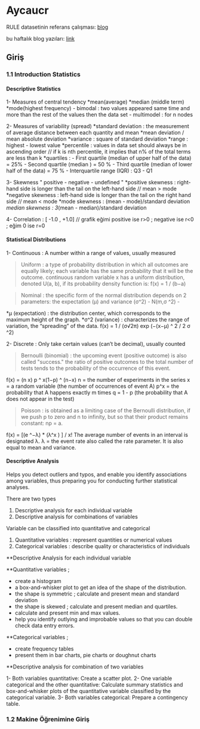 # Aycaucr

RULE datasetinin referans çalışması: [blog](https://rrighart.github.io/Gatu/)

bu haftalık blog yazıları: [link](https://hackernoon.com/@karimcmahon)

## Giriş

### 1.1 Introduction Statistics

#### Descriptive Statistics

1- Measures of central tendency
  *mean(average)
  *median (middle term)
  *mode(highest frequency)
    - bimodal : two values appeared same time and more than the rest of the values then the data set
    - multimodel : for n nodes

2- Measures of variability (spread)
  *standard deviation : the measurement of average distance between each quantity and mean
  *mean deviation / mean absolute deviation
  *variance : square of standard deviation
  *range : highest - lowest value
  *percentile : values in data set should always be in ascending order // if k is nth percentile, it implies that n% of the total terms are less than k
  *quartiles : 
    - First quartile (median of upper half of the data) = 25%
    - Second quartile (median ) = 50 %
    - Third quartile (median of lower half of the data) = 75 %
      - Interquartile range (IQR) : Q3 - Q1

3- Skewness " positive - negative - undefined "
  *positive skewness : right-hand side is longer than the tail on the left-hand side // mean > mode
  *negative skewness : left-hand side is longer than the tail on the right hand side // mean < mode
  *mode skewness : (mean - mode)/standard deviation
  *median skewness : 3*(mean - median)/standard deviation

4- Correlation : [ -1.0 , +1.0] // grafik eğimi positive ise r>0 ; negative ise r<0 ; eğim 0 ise r=0

#### Statistical Distributions

1- Continuous : A number within a range of values, usually measured

  > Uniform :  a type of probability distribution in which all outcomes are equally likely; each variable has the same probability that it will be the outcome. 
continuous random variable x has a uniform distribution, denoted U(a, b), if its probability density function is:
            f(x) = 1 / (b−a)

  > Nominal : the specific form of the normal distribution depends on 2 parameters: the expectation (µ) and variance (σ^2) - N(m,σ ^2) -

 *µ (expectation) : the distribution center, which corresponds to the maximum height of the graph.
 *σ^2 (variance) : characterizes the range of variation, the “spreading” of the data.
    f(x) = 1 / (σ√2π) exp (−(x−μ) ^ 2 / 2 σ ^2)

2- Discrete : Only take certain values (can’t be decimal), usually counted

  > Bernoulli (binomial) : the upcoming event (positive outcome) is also called "success."
the ratio of positive outcomes to the total number of tests tends to the probability of the occurrence of this event.

f(x) = (n x) p ^ x(1−p) ^ (n−x)
    n = the number of experiments in the series
    x = a random variable (the number of occurrences of event A)
    p^x = the probability that A happens exactly m times
    q = 1 - p (the probability that A does not appear in the test)

  > Poisson : is obtained as a limiting case of the Bernoulli distribution, if we push p to zero and n to infinity, but so that their product remains constant: np = a. 

f(x) = [(e ^−λ) * (λ^x ) ] / x!
    The average number of events in an interval is designated λ.
    λ = the event rate also called the rate parameter. It is also equal to mean and variance.
    
#### Descriptive Analysis

Helps you detect outliers and typos, and enable you identify associations among variables, thus preparing you for conducting further statistical analyses.

There are two types
1. Descriptive analysis for each individual variable
2. Descriptive analysis for combinations of variables

Variable can be classified into quantitative and categorical
1. Quantitative variables : represent quantities or numerical values
2. Categorical variables : describe quality or characteristics of individuals

**Descriptive Analysis for each individual variable

**Quantitative variables ;

  - create a histogram
  - a box-and-whisker plot to get an idea of the shape of the distribution.
  - the shape is symmetric ; calculate and present mean and standard deviation
  - the shape is skewed ; calculate and present median and quartiles.
  - calculate and present min and max values.
  - help you identify outlying and improbable values so that you can double check data entry errors.

**Categorical variables ;

- create frequency tables
- present them in bar charts, pie charts or doughnut charts

**Descriptive analysis for combination of two variables

1- Both variables quantitative: Create a scatter plot.
2- One variable categorical and the other quantitative: Calculate summary statistics and box-and-whisker plots of the quantitative variable classified by the categorical variable.
3- Both variables categorical: Prepare a contingency table.

### 1.2 Makine Öğrenimine Giriş
